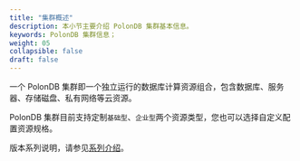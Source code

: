 ```yaml
---
title: "集群概述"
description: 本小节主要介绍 PolonDB 集群基本信息。 
keywords: PolonDB 集群信息；
weight: 05
collapsible: false
draft: false
---
```



一个 PolonDB 集群即一个独立运行的数据库计算资源组合，包含数据库、服务器、存储磁盘、私有网络等云资源。

PolonDB 集群目前支持定制`基础型`、`企业型`两个资源类型，您也可以选择自定义配置资源规格。

版本系列说明，请参见[系列介绍](../../intro/specification)。

